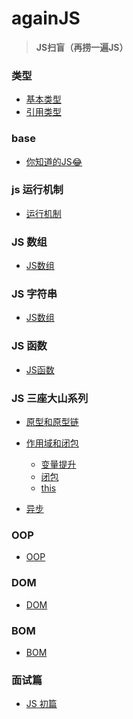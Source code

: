 # againJS
>__JS扫盲（再捞一遍JS）__

### 类型
  - [基本类型](https://github.com/lurenacm/againJS/blob/main/js/%E7%B1%BB%E5%9E%8B/%E5%9F%BA%E6%9C%AC%E7%B1%BB%E5%9E%8B.md)
  - [引用类型](https://github.com/lurenacm/againJS/blob/main/js/%E7%B1%BB%E5%9E%8B/%E5%BC%95%E7%94%A8%E7%B1%BB%E5%9E%8B.md)
  
### base
  - [你知道的JS😂](https://github.com/lurenacm/againJS/blob/main/js/base/base.md)

### js 运行机制
* [运行机制](https://github.com/lurenacm/againJS/blob/main/js/js%E8%BF%90%E8%A1%8C%E6%9C%BA%E5%88%B6/.md)

### JS 数组
* [JS数组](https://github.com/lurenacm/againJS/blob/main/js/%E6%95%B0%E7%BB%84/.md)

### JS 字符串
* [JS数组](https://github.com/lurenacm/againJS/blob/main/js/%E5%AD%97%E7%AC%A6%E4%B8%B2/.md)

### JS 函数
* [JS函数](https://github.com/lurenacm/againJS/blob/main/js/%E5%87%BD%E6%95%B0/.md)

### JS 三座大山系列
* [原型和原型链](https://github.com/lurenacm/againJS/blob/main/js/JS%E4%B8%89%E5%BA%A7%E5%A4%A7%E5%B1%B1%E7%B3%BB%E5%88%97/1%E5%8E%9F%E5%9E%8B%E5%92%8C%E5%8E%9F%E5%9E%8B%E9%93%BE/.md)
 
* [作用域和闭包](https://github.com/lurenacm/againJS/blob/main/js/JS%E4%B8%89%E5%BA%A7%E5%A4%A7%E5%B1%B1%E7%B3%BB%E5%88%97/2%E4%BD%9C%E7%94%A8%E5%9F%9F%E5%92%8C%E9%97%AD%E5%8C%85/.md)
  - [变量提升](https://github.com/lurenacm/againJS/blob/main/js/JS%E4%B8%89%E5%BA%A7%E5%A4%A7%E5%B1%B1%E7%B3%BB%E5%88%97/2%E4%BD%9C%E7%94%A8%E5%9F%9F%E5%92%8C%E9%97%AD%E5%8C%85/%E5%8F%98%E9%87%8F%E6%8F%90%E5%8D%87.md)
  - [闭包](https://github.com/lurenacm/againJS/blob/main/js/JS%E4%B8%89%E5%BA%A7%E5%A4%A7%E5%B1%B1%E7%B3%BB%E5%88%97/2%E4%BD%9C%E7%94%A8%E5%9F%9F%E5%92%8C%E9%97%AD%E5%8C%85/%E9%97%AD%E5%8C%85.md)
  - [this](https://github.com/lurenacm/againJS/blob/main/js/JS%E4%B8%89%E5%BA%A7%E5%A4%A7%E5%B1%B1%E7%B3%BB%E5%88%97/2%E4%BD%9C%E7%94%A8%E5%9F%9F%E5%92%8C%E9%97%AD%E5%8C%85%E5%92%8Cthis/this.md)
 
* [异步](https://github.com/lurenacm/againJS/blob/main/js/JS%E4%B8%89%E5%BA%A7%E5%A4%A7%E5%B1%B1%E7%B3%BB%E5%88%97/3%E5%BC%82%E6%AD%A5/.md)

### OOP
* [OOP](https://github.com/lurenacm/againJS/blob/main/js/OOP/.md)

### DOM
* [DOM](https://github.com/lurenacm/againJS/blob/main/DOM/.md)

### BOM
* [BOM]()

### 面试篇
* [JS 初篇](https://github.com/lurenacm/againJS/blob/main/js/%E9%9D%A2%E8%AF%95%E7%AF%87/%E5%88%9D%E7%AF%87.md)